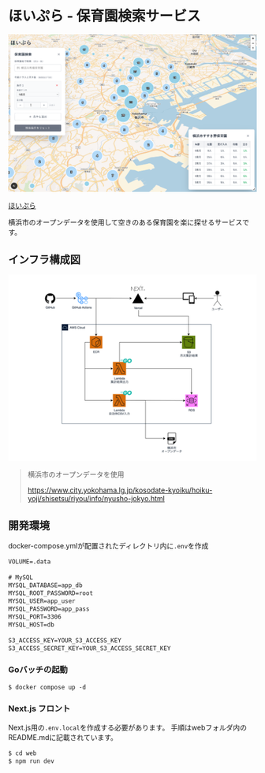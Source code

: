 
# ほいぷら - 保育園検索サービス

![スクリーンショット](./screenshots/image5.png)

[ほいぷら](https://hoipla.vercel.app)

横浜市のオープンデータを使用して空きのある保育園を楽に探せるサービスです。

## インフラ構成図
![インフラ構成図](./screenshots/hoipla.drawio.png)

> 横浜市のオープンデータを使用
>
> https://www.city.yokohama.lg.jp/kosodate-kyoiku/hoiku-yoji/shisetsu/riyou/info/nyusho-jokyo.html

## 開発環境
docker-compose.ymlが配置されたディレクトリ内に`.env`を作成
```
VOLUME=.data

# MySQL
MYSQL_DATABASE=app_db
MYSQL_ROOT_PASSWORD=root
MYSQL_USER=app_user
MYSQL_PASSWORD=app_pass
MYSQL_PORT=3306
MYSQL_HOST=db

S3_ACCESS_KEY=YOUR_S3_ACCESS_KEY
S3_ACCESS_SECRET_KEY=YOUR_S3_ACCESS_SECRET_KEY
```

### Goバッチの起動
```console
$ docker compose up -d
```

### Next.js フロント
Next.js用の`.env.local`を作成する必要があります。
手順はwebフォルダ内のREADME.mdに記載されています。
```console
$ cd web
$ npm run dev
```
